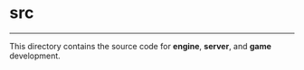 # src
___

This directory contains the source code for **engine**, **server**, and **game** development.

